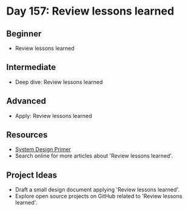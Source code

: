 # Day 157: Review lessons learned

## Beginner
- Review lessons learned

## Intermediate
- Deep dive: Review lessons learned

## Advanced
- Apply: Review lessons learned

## Resources
- [System Design Primer](https://github.com/donnemartin/system-design-primer/search?q=Review+lessons+learned)
- Search online for more articles about 'Review lessons learned'.

## Project Ideas
- Draft a small design document applying 'Review lessons learned'.
- Explore open source projects on GitHub related to 'Review lessons learned'.
